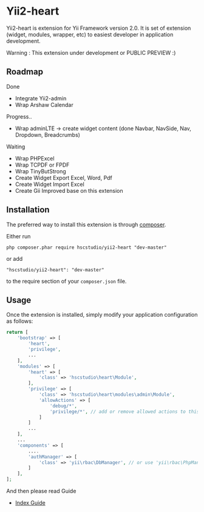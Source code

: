 Yii2-heart
========================

Yii2-heart is extension for Yii Framework version 2.0. It is set of extension (widget, modules, wrapper, etc) to easiest developer in application development.

Warning : This extension under development or PUBLIC PREVIEW :)


Roadmap
------------
Done
- Integrate Yii2-admin
- Wrap Arshaw Calendar

Progress..
- Wrap adminLTE -> create widget content
  (done Navbar, NavSide, Nav, Dropdown, Breadcrumbs)

Waiting
- Wrap PHPExcel
- Wrap TCPDF or FPDF
- Wrap TinyButStrong
- Create Widget Export Excel, Word, Pdf
- Create Widget Import Excel
- Create Gii Improved base on this extension

Installation
------------

The preferred way to install this extension is through [composer](http://getcomposer.org/download/).

Either run

```
php composer.phar require hscstudio/yii2-heart "dev-master"
```

or add

```
"hscstudio/yii2-heart": "dev-master"
```

to the require section of your `composer.json` file.


Usage
-----

Once the extension is installed, simply modify your application configuration as follows:

```php
return [
	'bootstrap' => [		
		'heart',
		'privilege',
		...
	],
	'modules' => [
		'heart' => [
			'class' => 'hscstudio\heart\Module',
		],
		'privilege' => [
			'class' => 'hscstudio\heart\modules\admin\Module',
			'allowActions' => [
				'debug/*',
                'privilege/*', // add or remove allowed actions to this list
			]
		]
		...
	],
	...
	'components' => [
		....
		'authManager' => [
			'class' => 'yii\rbac\DbManager', // or use 'yii\rbac\PhpManager'
		]
	],
];
```

And then please read  Guide 
- [Index Guide](docs/guide/index.md)
